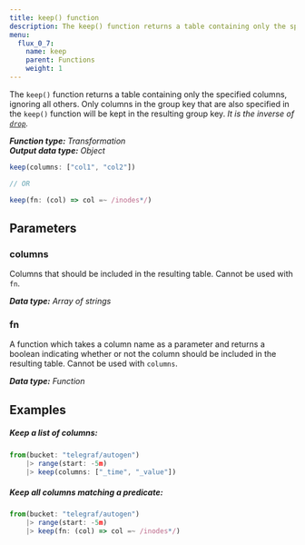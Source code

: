 ```yaml
---
title: keep() function
description: The keep() function returns a table containing only the specified columns.
menu:
  flux_0_7:
    name: keep
    parent: Functions
    weight: 1
---
```


The `keep()` function returns a table containing only the specified columns, ignoring all others.
Only columns in the group key that are also specified in the `keep()` function will be kept in the resulting group key.
_It is the inverse of [`drop`](../drop)._

_**Function type:** Transformation_  
_**Output data type:** Object_

```js
keep(columns: ["col1", "col2"])

// OR

keep(fn: (col) => col =~ /inodes*/)
```

## Parameters

### columns
Columns that should be included in the resulting table.
Cannot be used with `fn`.

_**Data type:** Array of strings_

### fn
A function which takes a column name as a parameter and returns a boolean indicating
whether or not the column should be included in the resulting table.
Cannot be used with `columns`.

_**Data type:** Function_

## Examples

##### Keep a list of columns:
```js
from(bucket: "telegraf/autogen")
    |> range(start: -5m)
    |> keep(columns: ["_time", "_value"])
```

##### Keep all columns matching a predicate:
```js
from(bucket: "telegraf/autogen")
    |> range(start: -5m)
    |> keep(fn: (col) => col =~ /inodes*/)
```
